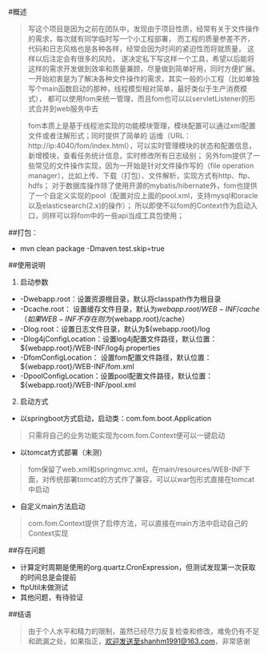 #概述
> 写这个项目是因为之前在团队中，发现由于项目性质，经常有关于文件操作的需求，每次就有同学临时写一个小工程部署，
> 而工程的质量参差不齐，代码和日志风格也是各种各样，经常会因为时间的紧迫性而将就质量， 这样以后注定会有很多的风险，
> 遂决定私下写这样一个工具，希望以后能将这样的需求开发做到效率和质量兼顾，尽量做到简单好用，同时方便扩展。
> 一开始初衷是为了解决各种文件操作的需求，其实一般的小工程（比如单独写个main函数启动的那种，线程模型相对简单，最好类似于生产消费模式），
> 都可以使用fom来统一管理，而且fom也可以以servletListener的形式合并到web服务中去

> fom本质上是基于线程池实现的功能模块管理，模块配置可以通过xml配置文件或者注解形式；同时提供了简单的
> 运维（URL：http://ip:4040/fom/index.html），可以实时管理模块的状态和配置信息，新增模块，查看任务统计信息，实时修改所有日志级别；
> 另外fom提供了一些常见的文件操作实现，因为一开始是针对文件操作写的（file operation manager），比如上传、下载（打包）、文件解析，实现方式有http、ftp、hdfs；
> 对于数据库操作除了使用开源的mybatis/hibernate外，fom也提供了一个自定义实现的pool（配置对应上面的pool.xml，支持mysql和oracle以及elasticsearch(2.x)的操作）；
> 所以即使不以fom的Context作为启动入口，同样可以将fom中的一些api当成工具包使用；

##打包：
* mvn clean package -Dmaven.test.skip=true

##使用说明
1. 启动参数
* -Dwebapp.root：设置资源根目录，默认将classpath作为根目录
* -Dcache.root：  设置缓存文件目录，默认为${webapp.root}/WEB-INF/cache（如果WEB-INF不存在则为${webapp.root}/cache）
* -Dlog.root：设置日志文件目录，默认为${webapp.root}/log
* -Dlog4jConfigLocation：设置log4j配置文件路径，默认位置：${webapp.root}/WEB-INF/log4j.properties
* -DfomConfigLocation： 设置fom配置文件路径，默认位置：${webapp.root}/WEB-INF/fom.xml
* -DpoolConfigLocation：设置pool配置文件路径，默认位置：${webapp.root}/WEB-INF/pool.xml

2. 启动方式
* 以springboot方式启动，启动类：com.fom.boot.Application
> 只需将自己的业务功能实现为com.fom.Context便可以一键启动
* 以tomcat方式部署（未测）
> fom保留了web.xml和springmvc.xml，在main/resources/WEB-INF下面，对传统部署tomcat的方式作了兼容，可以以war包形式直接在tomcat中启动
* 自定义main方法启动
> com.fom.Context提供了启停方法，可以直接在main方法中启动自己的Context实现

##存在问题
* 计算定时周期是使用的org.quartz.CronExpression，但测试发现第一次获取的时间总是会提前
* ftpUtil未做测试
* 其他问题，有待验证

##结语
> 由于个人水平和精力的限制，虽然已经尽力反复检查和修改，难免仍有不足和疏漏之处，如果指正，欢迎发送至shanhm1991@163.com，非常感谢
